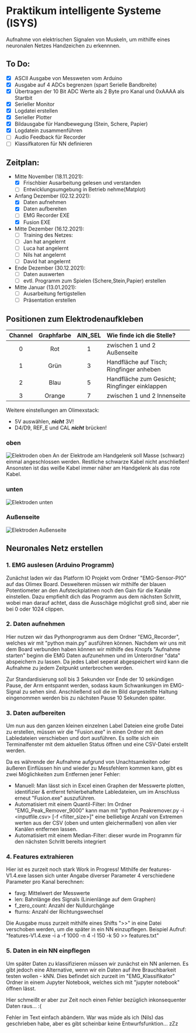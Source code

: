 # Praktikum intelligente Systeme (ISYS)

Aufnahme von elektrischen Signalen von Muskeln, um mithilfe eines neuronalen Netzes Handzeichen zu erkennnen.

## To Do:
- [x] ASCII Ausgabe von Messweten vom Arduino
- [x] Ausgabe auf 4 ADCs begrenzen (spart Serielle Bandbreite)
- [x] Übertragen der 10 Bit ADC Werte als 2 Byte pro Kanal und 0xAAAA als Startbit
- [x] Serieller Monitor
- [x] Logdatei erstellen
- [x] Serieller Plotter
- [x] Bildausgabe für Handbewegung (Stein, Schere, Papier)
- [x] Logdatein zusammenführen
- [ ] Audio Feedback für Recorder
- [ ] Klassifkatoren für NN definieren

## Zeitplan:
- Mitte November  (18.11.2021):
  - [x]  Frischbier Ausarbeitung gelesen und verstanden
  - [ ]  Entwicklungsumgebung in Betrieb nehme(Matplot)  
- Anfang Dezember (02.12.2021):
  - [x]  Daten aufnehmen
  - [x]  Daten aufbereiten
  - [ ]  EMG Recorder EXE 
  - [x]  Fusion EXE
- Mitte Dezember  (16.12.2021):
  - [ ]  Training des Netzes:
    - [ ]  Jan hat angelernt
    - [ ]  Luca hat angelernt
    - [ ]  Nils hat angelernt
    - [ ]  David hat angelernt
- Ende Dezember    (30.12.2021):
  - [ ]  Daten auswerten
  - [ ]  evtl. Programm zum Spielen (Schere,Stein,Papier) erstellen
- Mitte Januar     (13.01.2021):
  - [ ]  Ausarbeitung fertigstellen
  - [ ]  Präsentation erstellen

## Positionen zum Elektrodenaufkleben
| Channel | Graphfarbe  | AIN_SEL | Wie finde ich die Stelle? |
| :-----: | :---------: | :-----: | :------------------------ |
| 0       | Rot         | 1       | zwischen 1 und 2 Außenseite|
| 1       | Grün        | 3       | Handfläche auf Tisch; Ringfinger anheben|
| 2       | Blau        | 5       | Handfläche zum Gesicht; Ringfinger einklappen|
| 3       | Orange      | 7       | zwischen 1 und 2 Innenseite|

Weitere einstellungen am Olimexstack:
- 5V auswählen, ***nicht*** 3V!
- D4/D9, REF_E und CAL ***nicht*** brücken!
### oben
![Elektroden oben](https://user-images.githubusercontent.com/16342158/147500835-68ff520e-373e-4e80-90be-bbeeecd310fd.jpeg)
An der Elektrode am Handgelenk soll Masse (schwarz) einmal angeschlossen werden. Restliche schwarze Kabel nicht anschließen!
Ansonsten ist das weiße Kabel immer näher am Handgelenk als das rote Kabel.
### unten
![Elektroden unten](https://user-images.githubusercontent.com/16342158/147500837-deea14c6-fd5a-405a-9d72-bac341e57882.jpeg)
### Außenseite
![Elektroden Außenseite](https://user-images.githubusercontent.com/16342158/147500838-4150cb35-9299-49eb-85b1-e9b3fcf2a000.jpeg)
## Neuronales Netz erstellen
### 1. EMG auslesen (Arduino Programm)
Zunächst laden wir das Platform IO Projekt vom Ordner "EMG-Sensor-PIO" auf das Olimex Board.
Desweiteren müssen wir mithilfe der blauen Potentiometer an den Aufsteckplatinen noch den Gain für die Kanäle einstellen. Dazu empfiehlt dich das Programm aus dem nächsten Schritt, wobei man darauf achtet, dass die Ausschäge möglichst groß sind, aber nie bei 0 oder 1024 clippen.
### 2. Daten aufnehmen
Hier nutzen wir das Pythonprogramm aus dem Ordner "EMG_Recorder", welches wir mit "python main.py" ausführen können.
Nachdem wir uns mit dem Board verbunden haben können wir mithilfe des Knopfs "Aufnahme starten" beginn die EMG Daten aufzunehmen und im Unterordner "data" abspeichern zu lassen. Da jedes Label seperat abgespeichert wird kann die Aufnahme zu jedem Zeitpunkt unterbrochen werden.

Zur Standardisierung soll bis 3 Sekunden vor Ende der 10 sekündigen Pause, der Arm entspannt werden, sodass kaum Schwankungen im EMG-Signal zu sehen sind.
Anschließend soll die im Bild dargestellte Haltung eingenommen werden bis zu nächsten Pause 10 Sekunden später.
### 3. Daten aufbereiten
Um nun aus den ganzen kleinen einzelnen Label Dateien eine große Datei zu erstellen, müssen wir die "Fusion.exe" in einen Ordner mit den Labledateien verschieben und dort ausführen. Es sollte sich ein Terminalfenster mit dem aktuellen Status öffnen und eine CSV-Datei erstellt werden.

Da es währende der Aufnahme aufgrund von Unachtsamkeiten oder äußeren Einflüssen hin und wieder zu Messfehlern kommen kann, gibt es zwei Möglichkeiten zum Entfernen jener Fehler:
- Manuell: Man lässt sich in Excel einen Graphen der Messwerte plotten, identifizier & entfernt fehlerbehaftete Labledateien, um im Anschluss erneut "Fusion.exe" auszuführen.
- Automatisiert mit einem Quantil-Filter: Im Ordner "EMG_Peak_Remover_9000" kann man mit "python Peakremover.py -i <inputfile.csv> [-f <filter_size>]" eine belliebige Anzahl von Extremen werten aus der CSV (oben und unten gleichermaßen) von allen vier Kanälen entfernen lassen.
- Automatisiert mit einem Median-Filter: dieser wurde im Programm für den nächsten Schritt bereits integriert
### 4. Features extrahieren
Hier ist es zurzeit noch stark Work in Progress! Mithilfe der features-V1.4.exe lassen sich unter Angabe diverser Parameter 4 verschiedene Parameter pro Kanal berechnen:
- favg: Mittelwert der Messwerte
- len: Bahnlänge des Signals (Linienlänge auf dem Graphen)
- f_zero_count: Anzahl der Nulldurchgänge
- fturns: Anzahl der Richtungswechsel

Die Ausgabe muss zurzeit mithilfe eines Shifts ">>" in eine Datei verschoben werden, um die später in ein NN einzupflegen.
Beispiel Aufruf: "features-V1.4.exe -i a -f 1000 -n 4 -l 150 -k 50 >> features.txt"
### 5. Daten in ein NN einpflegen
Um später Daten zu klassifizieren müssen wir zunächst ein NN anlernen. Es gibt jedoch eine Alternative, wenn wir ein Daten auf ihre Brauchbarkeit testen wollen - kNN.
Dies befindet sich zurzeit im "EMG_Klassifikator" Ordner in einem Jupyter Notebook, welches sich mit "jupyter notebook" öffnen lässt.

Hier schmeißt er aber zur Zeit noch einen Fehler bezüglich inkonsequenter Daten raus... :(



Fehler im Text einfach abändern. War was müde als ich (Nils) das geschrieben habe, aber es gibt scheinbar keine Entwurfsfunktion... zZz

